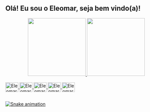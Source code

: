 ## Olá! Eu sou o Eleomar, seja bem vindo(a)!

<div align="center">
  <a href="https://github.com/oeleomar">
  <img height="180em" src="https://github-readme-stats.vercel.app/api?username=oeleomar&show_icons=true&theme=tokyonight&include_all_commits=true&count_private=true"/>
  <img height="180em" src="https://github-readme-stats.vercel.app/api/top-langs/?username=oeleomar&layout=compact&langs_count=7&theme=tokyonight"/>
</div>
<div style="display: inline_block"><br>
  <img align="center" alt="Eleomar-JS" height="30" width="40" src="https://cdn.jsdelivr.net/gh/devicons/devicon/icons/react/react-original-wordmark.svg">
  <img align="center" alt="Eleomar-JS" height="30" width="40" src="https://cdn.jsdelivr.net/gh/devicons/devicon/icons/javascript/javascript-original.svg" />
  <img align="center" alt="Eleomar-JS" height="30" width="40" src="https://cdn.jsdelivr.net/gh/devicons/devicon/icons/html5/html5-original.svg" />
  <img align="center" alt="Eleomar-JS" height="30" width="40" src="https://cdn.jsdelivr.net/gh/devicons/devicon/icons/css3/css3-original.svg" />
  <img align="center" alt="Eleomar-JS" height="30" width="40" src="https://cdn.jsdelivr.net/gh/devicons/devicon/icons/nodejs/nodejs-original.svg" />
</div>


##



![Snake animation](https://github.com/oeleomar/oeleomar/blob/output/github-contribution-grid-snake.svg)
